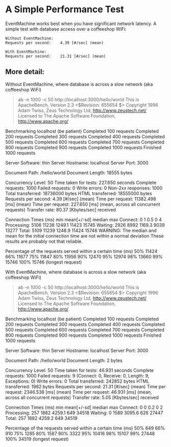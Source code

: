 # A Simple Performance Test

EventMachine works best when you have significant network latency.  A simple
test with database access over a coffeeshop WiFi:

    Without EventMachine:
    Requests per second:    4.39 [#/sec] (mean)

    With EventMachine:
    Requests per second:    21.31 [#/sec] (mean)


## More detail:

Without EventMachine, where database is across a slow network (aka coffeeshop WiFi)

> ab -n 1000 -c 50 http://localhost:3000/hello/world
This is ApacheBench, Version 2.3 <$Revision: 655654 $>
Copyright 1996 Adam Twiss, Zeus Technology Ltd, http://www.zeustech.net/
Licensed to The Apache Software Foundation, http://www.apache.org/

Benchmarking localhost (be patient)
Completed 100 requests
Completed 200 requests
Completed 300 requests
Completed 400 requests
Completed 500 requests
Completed 600 requests
Completed 700 requests
Completed 800 requests
Completed 900 requests
Completed 1000 requests
Finished 1000 requests


Server Software:        thin
Server Hostname:        localhost
Server Port:            3000

Document Path:          /hello/world
Document Length:        18555 bytes

Concurrency Level:      50
Time taken for tests:   227.650 seconds
Complete requests:      1000
Failed requests:        0
Write errors:           0
Non-2xx responses:      1000
Total transferred:      18736000 bytes
HTML transferred:       18555000 bytes
Requests per second:    4.39 [#/sec] (mean)
Time per request:       11382.498 [ms] (mean)
Time per request:       227.650 [ms] (mean, across all concurrent requests)
Transfer rate:          80.37 [Kbytes/sec] received

Connection Times (ms)
              min  mean[+/-sd] median   max
Connect:        0    1   0.5      0       4
Processing:  5106 11238 1249.1  11423   15745
Waiting:     2926 8992 1169.3   9039   13277
Total:       5109 11239 1248.9  11424   15746
WARNING: The median and mean for the initial connection time are not within a normal deviation
        These results are probably not that reliable.

Percentage of the requests served within a certain time (ms)
  50%  11424
  66%  11677
  75%  11847
  80%  11956
  90%  12470
  95%  12974
  98%  13660
  99%  15746
 100%  15746 (longest request)


With EventMachine, where database is across a slow network (aka coffeeshop WiFi)

> ab -n 1000 -c 50 http://localhost:3000/hello/world
This is ApacheBench, Version 2.3 <$Revision: 655654 $>
Copyright 1996 Adam Twiss, Zeus Technology Ltd, http://www.zeustech.net/
Licensed to The Apache Software Foundation, http://www.apache.org/

Benchmarking localhost (be patient)
Completed 100 requests
Completed 200 requests
Completed 300 requests
Completed 400 requests
Completed 500 requests
Completed 600 requests
Completed 700 requests
Completed 800 requests
Completed 900 requests
Completed 1000 requests
Finished 1000 requests


Server Software:        thin
Server Hostname:        localhost
Server Port:            3000

Document Path:          /hello/world
Document Length:        2 bytes

Concurrency Level:      50
Time taken for tests:   46.931 seconds
Complete requests:      1000
Failed requests:        9
   (Connect: 0, Receive: 0, Length: 9, Exceptions: 0)
Write errors:           0
Total transferred:      242852 bytes
HTML transferred:       1982 bytes
Requests per second:    21.31 [#/sec] (mean)
Time per request:       2346.538 [ms] (mean)
Time per request:       46.931 [ms] (mean, across all concurrent requests)
Transfer rate:          5.05 [Kbytes/sec] received

Connection Times (ms)
              min  mean[+/-sd] median   max
Connect:        0    0   0.2      0       2
Processing:   257 1882 4259.1    649   34518
Waiting:        0 1589 3095.6    626   27447
Total:        257 1882 4259.2    649   34519

Percentage of the requests served within a certain time (ms)
  50%    649
  66%    910
  75%   1285
  80%   1587
  90%   3322
  95%  10416
  98%  15107
  99%  27448
 100%  34519 (longest request)
